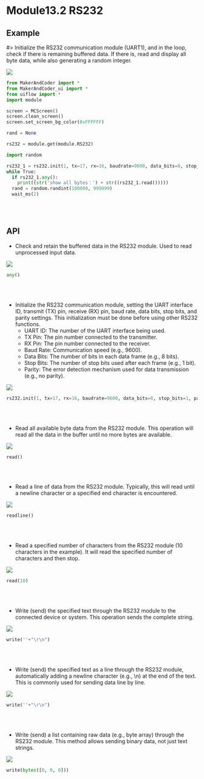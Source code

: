 # Module13.2 RS232

## Example

#> Initialize the RS232 communication module (UART1), and in the loop, check if there is remaining buffered data. If there is, read and display all byte data, while also generating a random integer.

<img class="blockly_svg" src="https://makerandcoder.com/MCLab/blockly/modules/rs232/uiflow_block_rs232_demo.svg">

```python
from MakerAndCoder import *
from MakerAndCoder_ui import *
from uiflow import *
import module

screen = MCScreen()
screen.clean_screen()
screen.set_screen_bg_color(0xFFFFFF)

rand = None

rs232 = module.get(module.RS232)

import random

rs232_1 = rs232.init(1, tx=17, rx=16, baudrate=9600, data_bits=8, stop_bits=1, parity=None)
while True:
  if rs232_1.any():
    print((str('show all bytes：') + str((rs232_1.read()))))
  rand = random.randint(100000, 999999)
  wait_ms(2)
```
<br><br>
## API
- Check and retain the buffered data in the RS232 module. Used to read unprocessed input data.
<img class="blockly_svg" src="https://makerandcoder.com/MCLab/blockly/modules/rs232/uiflow_block_module_rs232_any.svg">

```python
any()
```

<br><br>
- Initialize the RS232 communication module, setting the UART interface ID, transmit (TX) pin, receive (RX) pin, baud rate, data bits, stop bits, and parity settings. This initialization must be done before using other RS232 functions.
  - UART ID: The number of the UART interface being used.
  - TX Pin: The pin number connected to the transmitter.
  - RX Pin: The pin number connected to the receiver.
  - Baud Rate: Communication speed (e.g., 9600).
  - Data Bits: The number of bits in each data frame (e.g., 8 bits).
  - Stop Bits: The number of stop bits used after each frame (e.g., 1 bit).
  - Parity: The error detection mechanism used for data transmission (e.g., no parity).
<img class="blockly_svg" src="https://makerandcoder.com/MCLab/blockly/modules/rs232/uiflow_block_module_rs232_init.svg">

```python
rs232.init(1, tx=17, rx=16, baudrate=9600, data_bits=8, stop_bits=1, parity=None)
```

<br><br>
- Read all available byte data from the RS232 module. This operation will read all the data in the buffer until no more bytes are available.
<img class="blockly_svg" src="https://makerandcoder.com/MCLab/blockly/modules/rs232/uiflow_block_module_rs232_read.svg">

```python
read()
```

<br><br>
- Read a line of data from the RS232 module. Typically, this will read until a newline character or a specified end character is encountered.
<img class="blockly_svg" src="https://makerandcoder.com/MCLab/blockly/modules/rs232/uiflow_block_module_rs232_readline.svg">

```python
readline()
```

<br><br>
- Read a specified number of characters from the RS232 module (10 characters in the example). It will read the specified number of characters and then stop.
<img class="blockly_svg" src="https://makerandcoder.com/MCLab/blockly/modules/rs232/uiflow_block_module_rs232_read_characters.svg">

```python
read(10)
```

<br><br>
- Write (send) the specified text through the RS232 module to the connected device or system. This operation sends the complete string.
<img class="blockly_svg" src="https://makerandcoder.com/MCLab/blockly/modules/rs232/uiflow_block_module_rs232_write.svg">

```python
write(''+"\r\n")
```

<br><br>
- Write (send) the specified text as a line through the RS232 module, automatically adding a newline character (e.g., \n) at the end of the text. This is commonly used for sending data line by line.
<img class="blockly_svg" src="https://makerandcoder.com/MCLab/blockly/modules/rs232/uiflow_block_module_rs232_write_line.svg">

```python
write(''+"\r\n")
```

<br><br>
- Write (send) a list containing raw data (e.g., byte array) through the RS232 module. This method allows sending binary data, not just text strings.
<img class="blockly_svg" src="https://makerandcoder.com/MCLab/blockly/modules/rs232/uiflow_block_module_rs232_write_raw_data.svg">

```python
write(bytes([0, 0, 0]))
```

